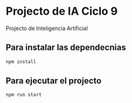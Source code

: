 # Projecto de IA Ciclo 9
 Projecto de Inteligencia Artificial

## Para instalar las dependecnias 
```bash
npm install
```
## Para ejecutar el projecto
```bash
npm run start
```
